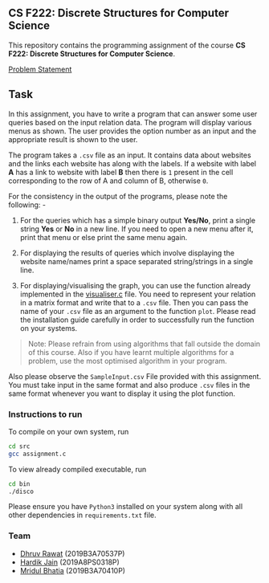## CS F222: Discrete Structures for Computer Science

This repository contains the programming assignment of the course **CS F222: Discrete Structures for Computer Science**.

[Problem Statement](problem/problem.pdf)

## Task

In this assignment, you have to write a program that can answer some user queries based on the input relation data. The program will display various menus as shown. The user provides the option number as an input and the appropriate result is shown to the user.

The program takes a `.csv` file as an input. It contains data about websites and the links each website has along with the labels. If a website with label **A** has a link to website with label **B** then there is `1` present in the cell corresponding to the row of A and column of B, otherwise `0`.

For the consistency in the output of the programs, please note the following: -

1. For the queries which has a simple binary output **Yes/No**, print a single string **Yes** or **No** in a new line. If you need to open a new menu after it, print that menu or else print the same menu again.

2. For displaying the results of queries which involve displaying the website name/names print a space separated string/strings in a single line.

3. For displaying/visualising the graph, you can use the function already implemented in the [visualiser.c](visualiser.c) file. You need to represent your relation in a matrix format and write that to a `.csv` file. Then you can pass the name of your `.csv` file as an argument to the function `plot`. Please read the installation guide carefully in order to successfully run the function on your systems.

> Note: Please refrain from using algorithms that fall outside the domain of this course. Also if you have learnt multiple algorithms for a problem, use the most optimised algorithm in your program.

Also please observe the `SampleInput.csv` File provided with this assignment. You must take input in the same format and also produce `.csv` files in the same format whenever you want to display it using the plot function.


### Instructions to run

To compile on your own system, run
```bash
cd src
gcc assignment.c
```
To view already compiled executable, run
```bash
cd bin
./disco
```
Please ensure you have `Python3` installed on your system along with all other dependencies in `requirements.txt` file.

### Team
- [Dhruv Rawat](https://github.com/thedhruvrawat) (2019B3A70537P)
- [Hardik Jain](https://github.com/nepython) (2019A8PS0318P)
- [Mridul Bhatia](https://github.com/mridul-25) (2019B3A70410P)